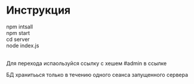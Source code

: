 # Инструкция <br />
npm intsall<br />
npm start<br />
cd server<br />
node index.js<br />
<br />

Для перехода испаользуйся ссылку c хешем #admin в ссылке <br />

БД хранитьься только в течению одного сеанса запущенного сервера
